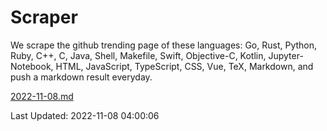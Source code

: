 # Scraper

We scrape the github trending page of these languages: Go, Rust, Python, Ruby, C++, C, Java, Shell, Makefile, Swift, Objective-C, Kotlin, Jupyter-Notebook, HTML, JavaScript, TypeScript, CSS, Vue, TeX, Markdown, and push a markdown result everyday.

[2022-11-08.md](https://github.com/yangwenmai/github-trending-backup/blob/master/2022-11-08.md)

Last Updated: 2022-11-08 04:00:06